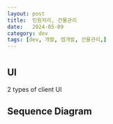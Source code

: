 ```yaml
---
layout: post
title:  민원처리, 건물관리
date:   2024-05-09
category: dev
tags: [dev, 개발, 앱개발, 건물관리,]
---
```



#

## UI
2 types of client UI
## Sequence Diagram
## 
##